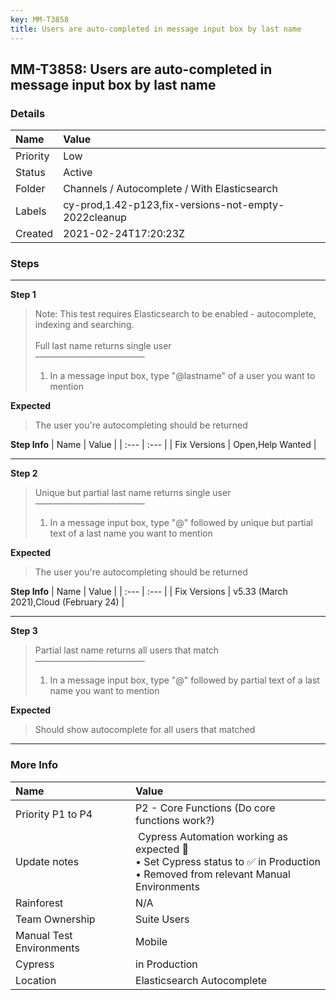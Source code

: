 ```yaml
---
key: MM-T3858
title: Users are auto-completed in message input box by last name
---
```


## MM-T3858: Users are auto-completed in message input box by last name

### Details

| Name     | Value                                                |
| :------- | :--------------------------------------------------- |
| Priority | Low                                                  |
| Status   | Active                                               |
| Folder   | Channels / Autocomplete / With Elasticsearch         |
| Labels   | cy-prod,1.42-p123,fix-versions-not-empty-2022cleanup |
| Created  | 2021-02-24T17:20:23Z                                 |

### Steps

<hr/>

**Step 1**

> <article>Note: This test requires Elasticsearch to be enabled - autocomplete, indexing and searching.<br><br>Full last name returns single user<br>–––––––––––––––––––––––––<ol><li>In a message input box, type "@lastname" of a user you want to mention</li></ol></article>

**Expected**

> <article>The user you're autocompleting should be returned</article>

**Step Info**
| Name | Value |
| :--- | :--- |
| Fix Versions | Open,Help Wanted |

<hr/>

**Step 2**

> <article>Unique but partial last name returns single user<br>–––––––––––––––––––––––––<ol><li>In a message input box, type "@" followed by unique but partial text of a last name you want to mention</li></ol></article>

**Expected**

> <article>The user you're autocompleting should be returned</article>

**Step Info**
| Name | Value |
| :--- | :--- |
| Fix Versions | v5.33 (March 2021),Cloud (February 24) |

<hr/>

**Step 3**

> <article>Partial last name returns all users that match<br>–––––––––––––––––––––––––<ol><li>In a message input box, type "@" followed by partial text of a last name you want to mention</li></ol></article>

**Expected**

> <article>Should show autocomplete for all users that matched</article>

<hr/>

### More Info

| Name                     | Value                                                                                                                                    |
| :----------------------- | :--------------------------------------------------------------------------------------------------------------------------------------- |
| Priority P1 to P4        | P2 - Core Functions (Do core functions work?)                                                                                            |
| Update notes             | &nbsp;Cypress Automation working as expected 🎉<br>• Set Cypress status to ✅ in Production<br>• Removed from relevant Manual Environments |
| Rainforest               | N/A                                                                                                                                      |
| Team Ownership           | Suite Users                                                                                                                              |
| Manual Test Environments | Mobile                                                                                                                                   |
| Cypress                  | in Production                                                                                                                            |
| Location                 | Elasticsearch Autocomplete                                                                                                               |
